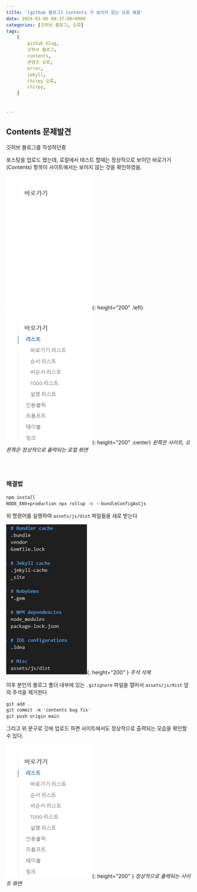 ```yaml
---
title: '[github 블로그] Contents 가 보이지 않는 오류 해결'
date: 2024-03-06 00:37:00+0900
categories: [깃허브 블로그, 오류]
tags:
    [
        github blog,
        깃허브 블로그,
        contents,
        콘텐츠 오류,
        error,
        jekyll,
        chirpy 오류,
        chirpy,
    ]


---
```

## Contents 문제발견
깃허브 블로그를 작성하던중

포스팅을 업로드 했는데, 로컬에서 테스트 할때는 정상적으로 보이던 바로가기(Contents) 항목이 사이트에서는 보이지 않는 것을 확인하였음.

![error1](/assets/img/0306/er02.png){: height="200" .left} ![error2](/assets/img/0306/er01.png){: height="200" .center}
_왼쪽은 사이트, 오른쪽은 정상적으로 출력되는 로컬 화면_

<br><br>

### 해결법

```markdown
npm install
NODE_ENV=production npx rollup -c --bundleConfigAsCjs
```
위 명령어를 실행하여 `assets/js/dist` 파일들을 새로 받는다


![Delete](/assets/img/0306/a2.png){: height="200" }
_주석 삭제_

이후 본인의 블로그 폴더 내부에 있는 `.gitignore` 파일을 열어서 `assets/js/dist` 앞의 주석을 제거한다

```markdown
git add .
git commit -m 'contents bug fix'
git push origin main
```
그리고 위 문구로 깃에 업로드 하면 사이트에서도 정상적으로 출력되는 모습을 확인할 수 있다.

![error1](/assets/img/0306/er01.png){: height="200" }
_정상적으로 출력되는 사이트 화면_
